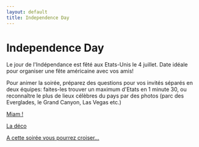 ```yaml
---
layout: default
title: Independence Day
---
```


# Independence Day

Le jour de l'Indépendance est fêté aux Etats-Unis le 4 juillet.
Date idéale pour organiser une fête américaine avec vos amis!

Pour animer la soirée, préparez des questions pour vos invités séparés en deux équipes: faites-les trouver un maximum d'Etats en 1 minute 30, ou reconnaître le plus de lieux célèbres du pays par des photos (parc des Everglades, le Grand Canyon, Las Vegas etc.)

[Miam !](/pages/independence_day/miam.html)

[La déco](/pages/independence_day/deco.html)

[A cette soirée vous pourrez croiser...](/pages/independence_day/deguisements.html)
